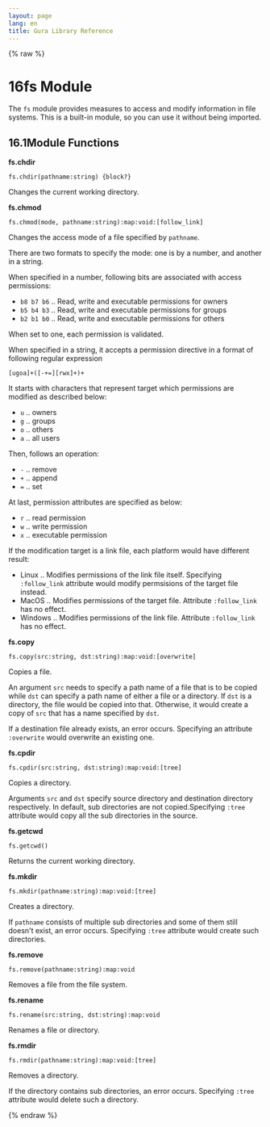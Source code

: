 ```yaml
---
layout: page
lang: en
title: Gura Library Reference
---
```


{% raw %}
<h1><span class="caption-index-1">16</span><a name="anchor-16"></a>fs Module</h1>
<p>
The <code>fs</code> module provides measures to access and modify information in file systems. This is a built-in module, so you can use it without being imported.
</p>
<h2><span class="caption-index-2">16.1</span><a name="anchor-16-1"></a>Module Functions</h2>
<p>
<strong>fs.chdir</strong>
</p>
<p>
<code>fs.chdir(pathname:string) {block?}</code>
</p>
<p>
Changes the current working directory.
</p>
<p>
<strong>fs.chmod</strong>
</p>
<p>
<code>fs.chmod(mode, pathname:string):map:void:[follow_link]</code>
</p>
<p>
Changes the access mode of a file specified by <code>pathname</code>.
</p>
<p>
There are two formats to specify the mode: one is by a number, and another in a string.
</p>
<p>
When specified in a number, following bits are associated with access permissions:
</p>
<ul>
<li><code>b8 b7 b6</code> .. Read, write and executable permissions for owners</li>
<li><code>b5 b4 b3</code> .. Read, write and executable permissions for groups</li>
<li><code>b2 b1 b0</code> .. Read, write and executable permissions for others</li>
</ul>
<p>
When set to one, each permission is validated.
</p>
<p>
When specified in a string, it accepts a permission directive in a format of following regular expression
</p>
<pre><code>[ugoa]+([-+=][rwx]+)+
</code></pre>
<p>
It starts with characters that represent target which permissions are modified as described below:
</p>
<ul>
<li><code>u</code> .. owners</li>
<li><code>g</code> .. groups</li>
<li><code>o</code> .. others</li>
<li><code>a</code> .. all users</li>
</ul>
<p>
Then, follows an operation:
</p>
<ul>
<li><code>-</code> .. remove</li>
<li><code>+</code> .. append</li>
<li><code>=</code> .. set</li>
</ul>
<p>
At last, permission attributes are specified as below:
</p>
<ul>
<li><code>r</code> .. read permission</li>
<li><code>w</code> .. write permission</li>
<li><code>x</code> .. executable permission</li>
</ul>
<p>
If the modification target is a link file, each platform would have different result:
</p>
<ul>
<li>Linux .. Modifies permissions of the link file itself. Specifying <code>:follow_link</code> attribute would modify permsisions of the target file instead.</li>
<li>MacOS .. Modifies permissions of the target file. Attribute <code>:follow_link</code> has no effect.</li>
<li>Windows .. Modifies permissions of the link file. Attribute <code>:follow_link</code> has no effect.</li>
</ul>
<p>
<strong>fs.copy</strong>
</p>
<p>
<code>fs.copy(src:string, dst:string):map:void:[overwrite]</code>
</p>
<p>
Copies a file.
</p>
<p>
An argument <code>src</code> needs to specify a path name of a file that is to be copied while <code>dst</code> can specify a path name of either a file or a directory. If <code>dst</code> is a directory, the file would be copied into that. Otherwise, it would create a copy of <code>src</code> that has a name specified by <code>dst</code>.
</p>
<p>
If a destination file already exists, an error occurs. Specifying an attribute <code>:overwrite</code> would overwrite an existing one.
</p>
<p>
<strong>fs.cpdir</strong>
</p>
<p>
<code>fs.cpdir(src:string, dst:string):map:void:[tree]</code>
</p>
<p>
Copies a directory.
</p>
<p>
Arguments <code>src</code> and <code>dst</code> specify source directory and destination directory respectively. In default, sub directories are not copied.Specifying <code>:tree</code> attribute would copy all the sub directories in the source.
</p>
<p>
<strong>fs.getcwd</strong>
</p>
<p>
<code>fs.getcwd()</code>
</p>
<p>
Returns the current working directory.
</p>
<p>
<strong>fs.mkdir</strong>
</p>
<p>
<code>fs.mkdir(pathname:string):map:void:[tree]</code>
</p>
<p>
Creates a directory.
</p>
<p>
If <code>pathname</code> consists of multiple sub directories and some of them still doesn't exist, an error occurs. Specifying <code>:tree</code> attribute would create such directories.
</p>
<p>
<strong>fs.remove</strong>
</p>
<p>
<code>fs.remove(pathname:string):map:void</code>
</p>
<p>
Removes a file from the file system.
</p>
<p>
<strong>fs.rename</strong>
</p>
<p>
<code>fs.rename(src:string, dst:string):map:void</code>
</p>
<p>
Renames a file or directory.
</p>
<p>
<strong>fs.rmdir</strong>
</p>
<p>
<code>fs.rmdir(pathname:string):map:void:[tree]</code>
</p>
<p>
Removes a directory.
</p>
<p>
If the directory contains sub directories, an error occurs. Specifying <code>:tree</code> attribute would delete such a directory.
</p>
<p />

{% endraw %}
